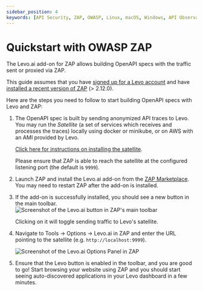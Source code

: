 ```yaml
---
sidebar_position: 4
keywords: [API Security, ZAP, OWASP, Linux, macOS, Windows, API Observability]
---
```


# Quickstart with OWASP ZAP

The Levo.ai add-on for ZAP allows building OpenAPI specs with the traffic sent or proxied via ZAP.

This guide assumes that you have [signed up for a Levo account](https://app.levo.ai/signup) and have [installed a recent version of ZAP](https://www.zaproxy.org/download/) (> 2.12.0).

Here are the steps you need to follow to start building OpenAPI specs with Levo and ZAP:
1. The OpenAPI spec is built by sending anonymized API traces to Levo. You may run the *Satellite* (a set of services which receives and processes the traces) locally using docker or minikube, or on AWS with an AMI provided by Levo.

   [Click here for instructions on installing the satellite](/api-observability/install-guide/install-satellite).

   Please ensure that ZAP is able to reach the satellite at the configured listening port (the default is `9999`).

2. Launch ZAP and install the Levo.ai add-on from the [ZAP Marketplace](https://www.zaproxy.org/addons/). You may need to restart ZAP after the add-on is installed.
3. If the add-on is successfully installed, you should see a new button in the main toolbar.
   ![Screenshot of the Levo.ai button in ZAP's main toolbar](../../assets/zap-levo-button-toolbar.png)

   Clicking on it will toggle sending traffic to Levo's satellite.
4. Navigate to Tools &rarr; Options &rarr; Levo.ai in ZAP and enter the URL pointing to the satellite (e.g. `http://localhost:9999`).

   ![Screenshot of the Levo.ai Options Panel in ZAP](../../assets/zap-levo-options.png)
5. Ensure that the Levo button is enabled in the toolbar, and you are good to go! Start browsing your website using ZAP and you should start seeing auto-discovered applications in your Levo dashboard in a few minutes.
